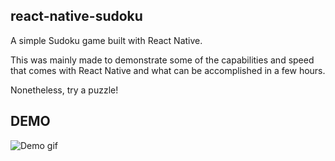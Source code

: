 ## react-native-sudoku

A simple Sudoku game built with React Native.

This was mainly made to demonstrate some of the capabilities and speed that comes with React Native and what can be accomplished in a few hours.

Nonetheless, try a puzzle!

## DEMO
![Demo gif](https://github.com/christopherdro/react-native-sudoku/blob/master/demo.gif)
